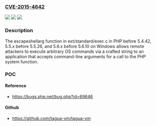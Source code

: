 ### [CVE-2015-4642](https://cve.mitre.org/cgi-bin/cvename.cgi?name=CVE-2015-4642)
![](https://img.shields.io/static/v1?label=Product&message=n%2Fa&color=blue)
![](https://img.shields.io/static/v1?label=Version&message=n%2Fa&color=blue)
![](https://img.shields.io/static/v1?label=Vulnerability&message=n%2Fa&color=brighgreen)

### Description

The escapeshellarg function in ext/standard/exec.c in PHP before 5.4.42, 5.5.x before 5.5.26, and 5.6.x before 5.6.10 on Windows allows remote attackers to execute arbitrary OS commands via a crafted string to an application that accepts command-line arguments for a call to the PHP system function.

### POC

#### Reference
- https://bugs.php.net/bug.php?id=69646

#### Github
- https://github.com/tagua-vm/tagua-vm

